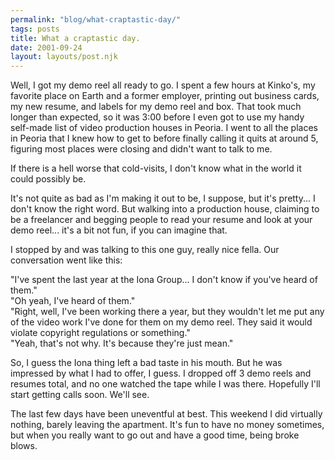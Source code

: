 ```yaml
---
permalink: "blog/what-craptastic-day/"
tags: posts
title: What a craptastic day.
date: 2001-09-24
layout: layouts/post.njk
---
```


Well, I got my demo reel all ready to go. I spent a few hours at Kinko's, my favorite place on Earth and a former employer, printing out business cards, my new resume, and labels for my demo reel and box. That took much longer than expected, so it was 3:00 before I even got to use my handy self-made list of video production houses in Peoria. I went to all the places in Peoria that I knew how to get to before finally calling it quits at around 5, figuring most places were closing and didn't want to talk to me.

If there is a hell worse that cold-visits, I don't know what in the world it could possibly be.

It's not quite as bad as I'm making it out to be, I suppose, but it's pretty... I don't know the right word. But walking into a production house, claiming to be a freelancer and begging people to read your resume and look at your demo reel... it's a bit not fun, if you can imagine that.

I stopped by and was talking to this one guy, really nice fella. Our conversation went like this:

"I've spent the last year at the Iona Group... I don't know if you've heard of them."  
"Oh yeah, I've heard of them."  
"Right, well, I've been working there a year, but they wouldn't let me put any of the video work I've done for them on my demo reel. They said it would violate copyright regulations or something."  
"Yeah, that's not why. It's because they're just mean."

So, I guess the Iona thing left a bad taste in his mouth. But he was impressed by what I had to offer, I guess. I dropped off 3 demo reels and resumes total, and no one watched the tape while I was there. Hopefully I'll start getting calls soon. We'll see.

The last few days have been uneventful at best. This weekend I did virtually nothing, barely leaving the apartment. It's fun to have no money sometimes, but when you really want to go out and have a good time, being broke blows.